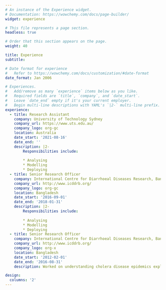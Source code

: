 ```yaml
---
# An instance of the Experience widget.
# Documentation: https://wowchemy.com/docs/page-builder/
widget: experience

# This file represents a page section.
headless: true

# Order that this section appears on the page.
weight: 40

title: Experience
subtitle:

# Date format for experience
#   Refer to https://wowchemy.com/docs/customization/#date-format
date_format: Jan 2006

# Experiences.
#   Add/remove as many `experience` items below as you like.
#   Required fields are `title`, `company`, and `date_start`.
#   Leave `date_end` empty if it's your current employer.
#   Begin multi-line descriptions with YAML's `|2-` multi-line prefix.
experience:
  - title: Research Assistant
    company: University of Technology Sydney
    company_url: https://www.uts.edu.au/
    company_logo: org-gc
    location: Australia
    date_start: '2021-08-16'
    date_end: ''
    description: |2-
        Responsibilities include:
        
        * Analysing
        * Modelling
        * Deploying
  - title: Senior Research Officer
    company: International Centre for Diarrhoeal Diseases Research, Bangladesh (ICDDR,B)
    company_url: http://www.icddrb.org/
    company_logo: org-gc
    location: Bangladesh
    date_start: '2016-09-01'
    date_end: '2018-01-31'
    description: |2-
        Responsibilities include:
        
        * Analysing
        * Modelling
        * Deploying      
  - title: Senior Research Officer
    company: International Centre for Diarrhoeal Diseases Research, Bangladesh (ICDDR,B)
    company_url: http://www.icddrb.org/
    company_logo: org-x
    location: Bangladesh
    date_start: '2012-02-01'
    date_end: '2016-08-31'
    description: Worked on understanding cholera disease epidemics exploiting molecular interaction of cholera pathogens and bacteriophages.

design:
  columns: '2'
---
```

